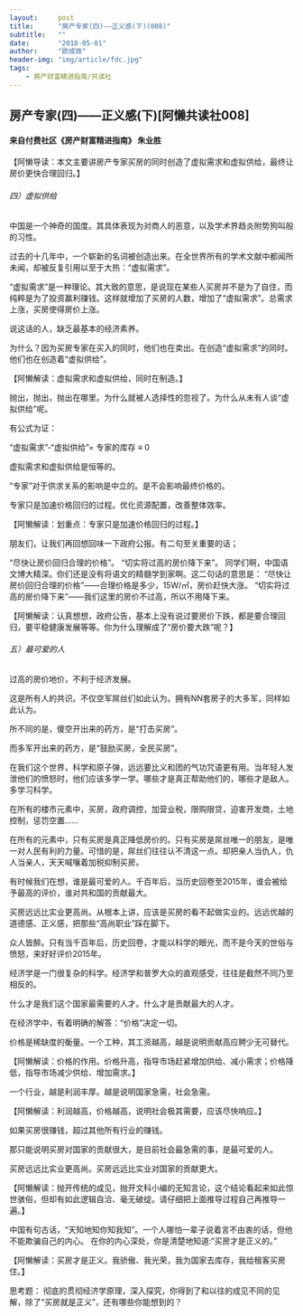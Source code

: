 ```yaml
---
layout:     post
title:      "房产专家(四)——正义感(下)(008)"
subtitle:   ""
date:       "2018-05-01"
author:     "欧成效"
header-img: "img/article/fdc.jpg"
tags:
    - 房产财富精进指南/共读社
---
```


## 房产专家(四)——正义感(下)[阿懒共读社008]
#### 来自付费社区《房产财富精进指南》 朱业胜

【阿懒导读：本文主要讲房产专家买房的同时创造了虚拟需求和虚拟供给，最终让房价更快合理回归。】

###### 四）虚拟供给
中国是一个神奇的国度。其具体表现为对商人的恶意，以及学术界趋炎附势狗叫般的习性。

过去的十几年中，一个崭新的名词被创造出来。在全世界所有的学术文献中都闻所未闻，却被反复引用以至于大热：“虚拟需求”。

“虚拟需求”是一种理论。其大致的意思，是说现在某些人买房并不是为了自住，而纯粹是为了投资赢利赚钱。这样就增加了买房的人数，增加了“虚拟需求”。总需求上涨，买房使得房价上涨。

说这话的人，缺乏最基本的经济素养。

为什么？因为买房专家在买入的同时，他们也在卖出。在创造“虚拟需求”的同时。他们也在创造着“虚拟供给”。

【阿懒解读：虚拟需求和虚拟供给，同时在制造。】

抛出，抛出，抛出在哪里。为什么就被人选择性的忽视了。为什么从未有人谈“虚拟供给”呢。

有公式为证：

“虚拟需求”-“虚拟供给”= 专家的库存 ≡ 0

虚拟需求和虚拟供给是恒等的。

“专家”对于供求关系的影响是中立的。是不会影响最终价格的。

专家只是加速价格回归的过程。优化资源配置，改善整体效率。

【阿懒解读：划重点：专家只是加速价格回归的过程。】

朋友们，让我们再回想回味一下政府公报。有二句至关重要的话；

“尽快让房价回归合理的价格”。
“切实将过高的房价降下来”。
同学们啊，中国语文博大精深。你们还是没有将语文的精髓学到家啊。这二句话的意思是：
“尽快让房价回归合理的价格”——合理价格是多少，15W/㎡，房价赶快大涨。
“切实将过高的房价降下来”——我们这里的房价不过高，所以不用降下来。

【阿懒解读：认真想想，政府公告，基本上没有说过要房价下跌，都是要合理回归，要平稳健康发展等等。你为什么理解成了“房价要大跌”呢？】

###### 五）最可爱的人
过高的房价地价，不利于经济发展。

这是所有人的共识。不仅空军屌丝们如此认为。拥有NN套房子的大多军，同样如此认为。

所不同的是，傻空开出来的药方，是“打击买房”。

而多军开出来的药方，是“鼓励买房，全民买房”。

在我们这个世界，科学和原子弹，远远要比义和团的气功咒语更有用。当年轻人发泄他们的愤怒时，他们应该多学一学。哪些才是真正帮助他们的，哪些才是敌人。多学习科学。

在所有的楼市元素中，买房，政府调控，加营业税，限购限贷，迫害开发商，土地控制，惩罚空置……

在所有的元素中，只有买房是真正降低房价的。只有买房是屌丝唯一的朋友，是唯一对人民有利的力量。可惜的是，屌丝们往往认不清这一点。却把亲人当仇人，仇人当亲人，天天喊嚷着加税抑制买房。

有时候我们在想，谁是最可爱的人。千百年后，当历史回卷至2015年，谁会被给予最高的评价，谁对共和国的贡献最大。

买房远远比实业更高尚。从根本上讲，应该是买房的看不起做实业的。远远优越的道德感、正义感，把那些“高尚职业”踩在脚下。

众人皆醉。只有当千百年后，历史回卷，才能以科学的眼光，而不是今天的世俗与愤怒，来好好评价2015年。

经济学是一门很复杂的科学。经济学和普罗大众的直观感受，往往是截然不同乃至相反的。

什么才是我们这个国家最需要的人才。什么才是贡献最大的人才。

在经济学中，有着明确的解答：“价格”决定一切。

价格是稀缺度的衡量。一个工种，其工资越高，越是说明贡献高应聘少无可替代。

【阿懒解读：价格的作用。价格升高，指导市场赶紧增加供给、减小需求；价格降低，指导市场减少供给、增加需求。】

一个行业，越是利润丰厚。越是说明国家急需，社会急需。

【阿懒解读：利润越高，价格越高，说明社会极其需要，应该尽快响应。】

如果买房很赚钱，超过其他所有行业的赚钱。

那只能说明买房对国家的贡献很大，是目前社会最急需的事，是最可爱的人。

买房远远比实业更高尚。买房远远比实业对国家的贡献更大。

【阿懒解读：抛开传统的成见，抛开文科小编的无知言论，这个结论看起来如此惊世骇俗，但却有如此逻辑自洽、毫无破绽。请仔细把上面推导过程自己再推导一遍。】

中国有句古话，“天知地知你知我知”。一个人哪怕一辈子说着言不由衷的话，但他不能欺骗自己的内心。
在你的内心深处，你是清楚地知道:“买房才是正义的。”

【阿懒解读：买房才是正义。我骄傲、我光荣，我为国家去库存，我给租客买房住。】

思考题：
彻底的贯彻经济学原理，深入探究，你得到了和以往的成见不同的见解，除了“买房就是正义”，还有哪些你能想到的？

